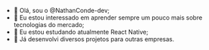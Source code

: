 - 👋 Olá, sou o @NathanConde-dev;
- 👀 Eu estou interessado em aprender sempre um pouco mais sobre tecnologias do mercado;
- 🌱 Eu estou estudando atualmente React Native;
- 💞️ Já desenvolvi diversos projetos para outras empresas.

